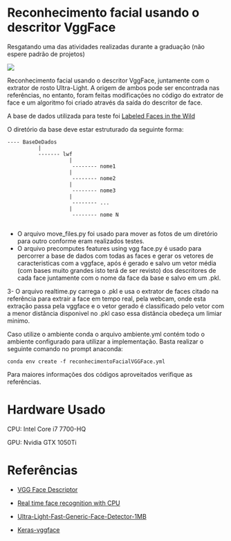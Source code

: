 # Reconhecimento facial usando o descritor VggFace
Resgatando uma das atividades realizadas durante a graduação (não espere padrão de projetos)


![](reconhecimentogif.gif)




Reconhecimento facial usando o descritor VggFace, juntamente com o extrator de rosto Ultra-Light. A origem de ambos pode ser encontrada nas referências, no entanto, foram feitas modificações no código do extrator de face e um algoritmo foi criado através da saída do descritor de face.

A base de dados utilizada para teste foi <a href="http://vis-www.cs.umass.edu/lfw/">Labeled Faces in the Wild</a>


O diretório da base deve estar estruturado da seguinte forma:

```
---- BaseDeDados
          |
          ------- lwf
                    |
                     -------- nome1
                    |
                     -------- nome2
                    |
                     -------- nome3
                    |
                     -------- ...
                    |
                     -------- nome N
         
  ```  

* O arquivo move_files.py foi usado para mover as fotos de um diretório para outro conforme eram realizados testes.
* O arquivo precomputes features using vgg face.py é usado para percorrer a base de dados com todas as faces  e gerar os vetores de caracteristicas com a vggface, após é gerado e  salvo um vetor média (com bases muito grandes isto terá de ser revisto) dos descritores de cada face juntamente com o nome da face da base e salvo em um .pkl.

3- O arquivo realtime.py carrega o .pkl e usa o extrator de faces citado na referência para extrair a face em tempo real, pela webcam, onde esta extração passa pela vggface e o vetor gerado é classificado pelo vetor com a menor distãncia disponivel no .pkl caso essa distãncia obedeça um limiar minimo.


Caso utilize o ambiente conda o arquivo ambiente.yml contém todo o ambiente configurado para utilizar a implementação.
Basta realizar o seguinte comando no prompt anaconda:

```
conda env create -f reconhecimentoFacialVGGFace.yml
```

Para maiores informações dos códigos aproveitados verifique as referências.


# Hardware Usado
CPU: Intel Core i7 7700-HQ

GPU: Nvidia GTX 1050Ti

# Referências
* [VGG Face Descriptor](http://www.robots.ox.ac.uk/~vgg/software/vgg_face/)

* [Real time face recognition with CPU](https://towardsdatascience.com/real-time-face-recognition-with-cpu-983d35cc3ec5)


* [Ultra-Light-Fast-Generic-Face-Detector-1MB](https://github.com/Linzaer/Ultra-Light-Fast-Generic-Face-Detector-1MB)

* [Keras-vggface](https://github.com/rcmalli/keras-vggface)
